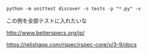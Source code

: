 ```
python -m unittest discover -s tests -p "*.py" -v
```

この例を全部テストに入れたいな

http://www.betterspecs.org/jp/

https://relishapp.com/rspec/rspec-core/v/3-9/docs
